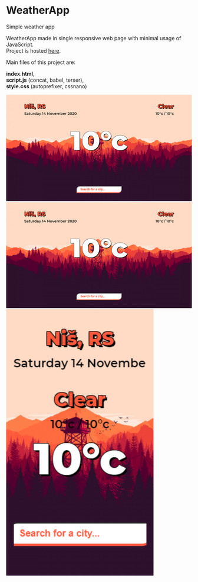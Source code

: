 # WeatherApp
Simple weather app

WeatherApp made in single responsive web page with minimal usage of JavaScript. <br>
Project is hosted <a href="https://weather-app-32cb8.web.app/">here<a/>.

Main files of this project are:<br>

<b>index.html</b>,<br>
<b>script.js</b> (concat, babel, terser),<br> 
<b>style.css</b> (autoprefixer, cssnano)<br> 

<img src="weatherapp-desktop.png" width="800">
<img src="weatherapp-tablet.png" width="600">
<img src="weatherapp-mobile.png" width="400">
